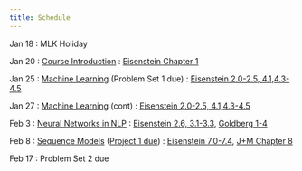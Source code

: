 ```yaml
---
title: Schedule
---
```


Jan 18
: MLK Holiday

Jan 20
: [Course Introduction](https://aritter.github.io/CS-7650/slides/lec1-intro.pdf)
  : [Eisenstein Chapter 1](https://github.com/jacobeisenstein/gt-nlp-class/blob/master/notes/eisenstein-nlp-notes.pdf)

Jan 25
: [Machine Learning](https://aritter.github.io/CS-7650/slides/lec2-ml.pdf) (Problem Set 1 due)
  : [Eisenstein 2.0-2.5, 4.1,4.3-4.5](https://github.com/jacobeisenstein/gt-nlp-class/blob/master/notes/eisenstein-nlp-notes.pdf)

Jan 27
: [Machine Learning](https://aritter.github.io/CS-7650/slides/lec3-mcc.pdf) (cont)
  : [Eisenstein 2.0-2.5, 4.1,4.3-4.5](https://github.com/jacobeisenstein/gt-nlp-class/blob/master/notes/eisenstein-nlp-notes.pdf)

Feb 3
: [Neural Networks in NLP](https://aritter.github.io/CS-7650/slides/lec6-nn.pdf)
  : [Eisenstein 2.6, 3.1-3.3](https://github.com/jacobeisenstein/gt-nlp-class/blob/master/notes/eisenstein-nlp-notes.pdf), [Goldberg 1-4](https://u.cs.biu.ac.il/~yogo/nnlp.pdf)

Feb 8
: [Sequence Models](https://aritter.github.io/CS-7650/slides/lec4-seq1.pdf) ([Project 1 due](https://colab.research.google.com/drive/1ulvIvI5LWWGrk1P0gkcMY2X3tmJfUcZN?usp=sharing))
  : [Eisenstein 7.0-7.4](https://github.com/jacobeisenstein/gt-nlp-class/blob/master/notes/eisenstein-nlp-notes.pdf), [J+M Chapter 8](https://web.stanford.edu/~jurafsky/slp3/8.pdf)

Feb 17
: Problem Set 2 due
